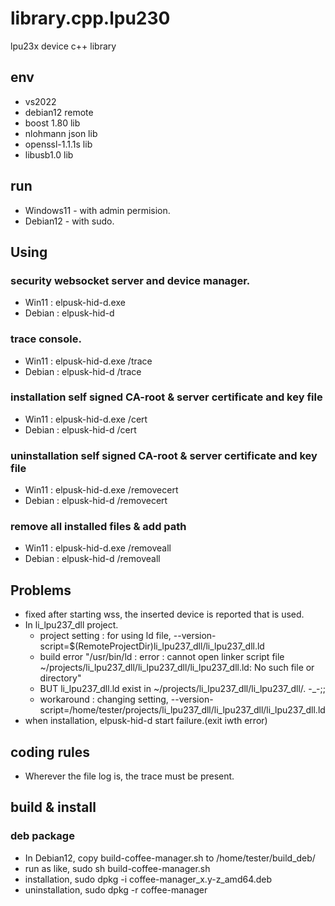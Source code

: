 # library.cpp.lpu230
lpu23x device c++ library

## env
+ vs2022
+ debian12 remote
+ boost 1.80 lib
+ nlohmann json lib
+ openssl-1.1.1s lib
+ libusb1.0 lib

## run
+ Windows11 - with admin permision.
+ Debian12 - with sudo.

## Using
### security websocket server and device manager.
+ Win11 : elpusk-hid-d.exe
+ Debian : elpusk-hid-d

### trace console.
+ Win11 : elpusk-hid-d.exe /trace
+ Debian : elpusk-hid-d /trace

### installation self signed CA-root & server certificate and key file
+ Win11 : elpusk-hid-d.exe /cert
+ Debian : elpusk-hid-d /cert

### uninstallation self signed CA-root & server certificate and key file
+ Win11 : elpusk-hid-d.exe /removecert
+ Debian : elpusk-hid-d /removecert

### remove all installed files & add path
+ Win11 : elpusk-hid-d.exe /removeall
+ Debian : elpusk-hid-d /removeall


## Problems
+ fixed after starting wss, the inserted device is reported that  is used.
+ In li_lpu237_dll project.
  - project setting : for using ld file, --version-script=$(RemoteProjectDir)li_lpu237_dll/li_lpu237_dll.ld 
  - build error "/usr/bin/ld : error : cannot open linker script file ~/projects/li_lpu237_dll/li_lpu237_dll/li_lpu237_dll.ld: No such file or directory"
  - BUT li_lpu237_dll.ld exist in ~/projects/li_lpu237_dll/li_lpu237_dll/.  -_-;;
  - workaround : changing setting, --version-script=/home/tester/projects/li_lpu237_dll/li_lpu237_dll/li_lpu237_dll.ld
+ when installation, elpusk-hid-d start failure.(exit iwth error)

## coding rules
+ Wherever the file log is, the trace must be present.

## build & install
### deb package
+ In Debian12, copy build-coffee-manager.sh to /home/tester/build_deb/
+ run as like, sudo sh build-coffee-manager.sh
+ installation, sudo dpkg -i coffee-manager_x.y-z_amd64.deb
+ uninstallation, sudo dpkg -r coffee-manager

